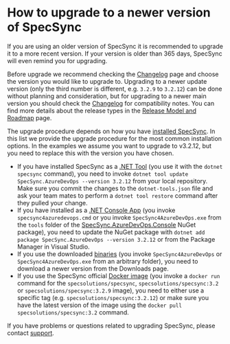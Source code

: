 # How to upgrade to a newer version of SpecSync

If you are using an older version of SpecSync it is recommended to upgrade it to a more recent version. If your version is older than 365 days, SpecSync will even remind you for upgrading.

Before upgrade we recommend checking the [Changelog](../changelog.md) page and choose the version you would like to upgrade to. Upgrading to a newer update version (only the third number is different, e.g. `3.2.9` to `3.2.12`) can be done without planning and consideration, but for upgrading to a newer main version you should check the [Changelog](../changelog.md) for compatibility notes. You can find more details about the release types in the [Release Model and Roadmap](../roadmap.md) page.

The upgrade procedure depends on how you have [installed SpecSync](../installation). In this list we provide the upgrade procedure for the most common installation options. In the examples we assume you want to upgrade to v3.2.12, but you need to replace this with the version you have chosen.

* If you have installed SpecSync as a [.NET Tool](../installation/dotnet-core-tool.md) (you use it with the `dotnet specsync` command), you need to invoke `dotnet tool update SpecSync.AzureDevOps --version 3.2.12` from your local repository. Make sure you commit the changes to the `dotnet-tools.json` file and ask your team mates to perform a `dotnet tool restore` command after they pulled your change.
* If you have installed as a [.NET Console App](../installation/dotnet-console.md) (you invoke `specsync4azuredevops.cmd` or you invoke `SpecSync4AzureDevOps.exe` from the `tools` folder of the [SpecSync.AzureDevOps.Console](https://www.nuget.org/packages/SpecSync.AzureDevOps.Console) NuGet package), you need to update the NuGet package with `dotnet add package SpecSync.AzureDevOps --version 3.2.12` or from the Package Manager in Visual Studio.
* If you use the downloaded [binaries](../installation/native-binaries.md) (you invoke `SpecSync4AzureDevOps` or `SpecSync4AzureDevOps.exe` from an arbitrary folder), you need to download a newer version from the Downloads page.
* If you use the SpecSync official [Docker image](../installation/docker-image.md) (you invoke a `docker run` command for the `specsolutions/specsync`, `specsolutions/specsync:3.2` or `specsolutions/specsync:3.2.9` image), you need to either use a specific tag (e.g. `specsolutions/specsync:3.2.12`) or make sure you have the latest version of the image using the `docker pull specsolutions/specsync:3.2` command.

If you have problems or questions related to upgrading SpecSync, please contact [support](../contact/specsync-support.md).